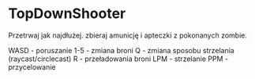 # TopDownShooter

Przetrwaj jak najdłużej.
zbieraj amunicję i apteczki z pokonanych zombie.

WASD  - poruszanie
1-5   - zmiana broni
Q     - zmiana sposobu strzelania (raycast/circlecast)
R     - przeładowania broni
LPM   - strzelanie
PPM   - przycelowanie

